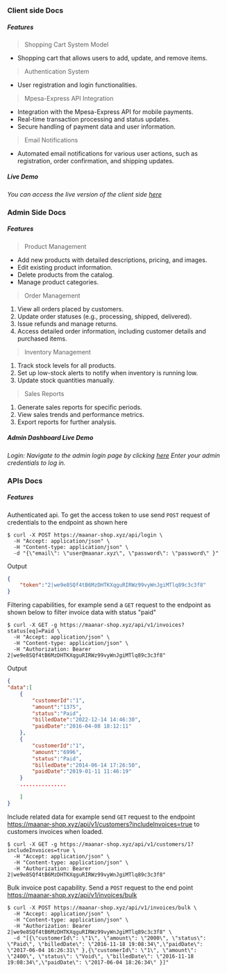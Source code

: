 ### Client side Docs

##### Features

>Shopping Cart System Model
- Shopping cart that allows users to add, update, and remove items.
>Authentication System
- User registration and login functionalities.
>Mpesa-Express API Integration
- Integration with the Mpesa-Express API for mobile payments.
- Real-time transaction processing and status updates.
- Secure handling of payment data and user information.

>Email Notifications
- Automated email notifications for various user actions, such as registration, order confirmation, and shipping updates.
##### Live Demo

*You can access the live version of the client side [here](https://maanar-shop.xyz)*

### Admin Side Docs

##### Features


>Product Management

- Add new products with detailed descriptions, pricing, and images. 
- Edit existing product information. 
- Delete products from the catalog. 
- Manage product categories.

>Order Management

1. View all orders placed by customers.
2. Update order statuses (e.g., processing, shipped, delivered).
3. Issue refunds and manage returns.
4. Access detailed order information, including customer details and purchased items.

>Inventory Management

1. Track stock levels for all products.
2. Set up low-stock alerts to notify when inventory is running low.
3. Update stock quantities manually.

>Sales Reports
1. Generate sales reports for specific periods.
2. View sales trends and performance metrics.
3. Export reports for further analysis.


##### Admin Dashboard Live Demo

*Login: Navigate to the admin login page by clicking [here](https://maanar-shop.xyz/admin/home) Enter your admin credentials to log in.*

### APIs Docs 

##### Features 

Authenticated api. To get the access token to use send ``POST`` request of credentials to the endpoint as shown here
```curl
$ curl -X POST https://maanar-shop.xyz/api/login \
  -H "Accept: application/json" \
  -H "Content-type: application/json" \
  -d "{\"email\": \"user@maanar.xyz\", \"password\": \"password\" }"
```

Output

```json
{
    "token":"2|we9e8SQf4tB6MzDHTKXqguRIRWz99vyWnJgiMTlq89c3c3f8"
}
```

Filtering capabilities, for example send a ``GET`` request to the endpoint as shown below to filter invoice data with status "paid"

```curl
$ curl -X GET -g https://maanar-shop.xyz/api/v1/invoices?status[eq]=Paid \
  -H "Accept: application/json" \
  -H "Content-type: application/json" \
  -H "Authorization: Bearer 2|we9e8SQf4tB6MzDHTKXqguRIRWz99vyWnJgiMTlq89c3c3f8"
```

Output

```json
{
"data":[
    {
        "customerId":"1",
        "amount":"1375",
        "status":"Paid",
        "billedDate":"2022-12-14 14:46:30",
        "paidDate":"2016-04-08 18:12:11"
    },
    {
        "customerId":"1",
        "amount":"6996",
        "status":"Paid",
        "billedDate":"2014-06-14 17:26:50",
        "paidDate":"2019-01-11 11:46:19"
    }
    ...............

    ]
}

```
Include related data for example send ``GET`` request to the endpoint https://maanar-shop.xyz/api/v1/customers?includeInvoices=true to customers invoices when loaded.

```curl
$ curl -X GET -g https://maanar-shop.xyz/api/v1/customers/1?includeInvoices=true \
  -H "Accept: application/json" \
  -H "Content-type: application/json" \
  -H "Authorization: Bearer 2|we9e8SQf4tB6MzDHTKXqguRIRWz99vyWnJgiMTlq89c3c3f8"
```

Bulk invoice post capability. Send a ``POST`` request to the end point https://maanar-shop.xyz/api/v1/invoices/bulk

```curl
$ curl -X POST https://maanar-shop.xyz/api/v1/invoices/bulk \
  -H "Accept: application/json" \
  -H "Content-type: application/json" \
  -H "Authorization: Bearer 2|we9e8SQf4tB6MzDHTKXqguRIRWz99vyWnJgiMTlq89c3c3f8" \
  -d "[{\"customerId\": \"1\", \"amount\": \"2000\", \"status\": \"Paid\", \"billedDate\": \"2016-11-18 19:08:34\",\"paidDate\": \"2017-06-04 16:26:31\" },{\"customerId\": \"1\", \"amount\": \"2400\", \"status\": \"Void\", \"billedDate\": \"2016-11-18 19:08:34\",\"paidDate\": \"2017-06-04 18:26:34\" }]"
```